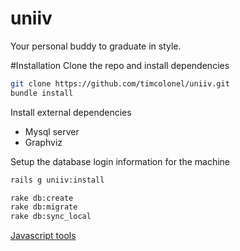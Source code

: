 uniiv
=====
Your personal buddy to graduate in style.


#Installation
Clone the repo and install dependencies
```bash
git clone https://github.com/timcolonel/uniiv.git
bundle install
```

Install external dependencies
* Mysql server
* Graphviz

Setup the database login information for the machine

```bash
rails g uniiv:install
```

```bash
rake db:create
rake db:migrate
rake db:sync_local
```

[Javascript tools](https://github.com/timcolonel/uniiv/wiki/Javascript)
